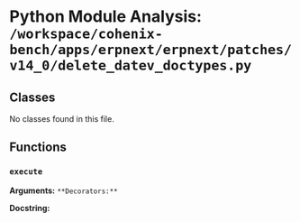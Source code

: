 # Python Module Analysis: `/workspace/cohenix-bench/apps/erpnext/erpnext/patches/v14_0/delete_datev_doctypes.py`

## Classes

No classes found in this file.


## Functions

### `execute`
**Arguments:** ``
**Decorators:** ``

**Docstring:**
```

```

